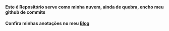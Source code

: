 #### Este é Repositório serve como minha nuvem, ainda de quebra, encho meu github de commits
#### Confira minhas anotações no meu [Blog](https://viniciushansen.github.io/blog)
